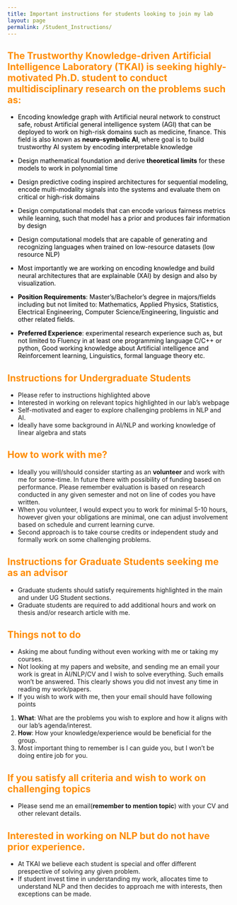 ```yaml
---
title: Important instructions for students looking to join my lab
layout: page
permalink: /Student_Instructions/
---
```

<style>
H1{color:Blue !important;}
H2{color:DarkOrange !important;}
p{color:Black !important;}
</style>
## The Trustworthy Knowledge-driven Artificial Intelligence Laboratory (TKAI)  is seeking highly-motivated Ph.D. student to conduct multidisciplinary research on the problems such as:

* Encoding knowledge graph with Artificial neural network to construct safe, robust Artificial general intelligence system (AGI) that can be deployed to work on high-risk domains such as medicine, finance. This field is also known as **neuro-symbolic AI**, where goal is to build trustworthy AI system by encoding interpretable knowledge
* Design mathematical foundation and derive **theoretical limits** for these models to work in polynomial time
* Design predictive coding inspired architectures for sequential modeling, encode multi-modality signals into the systems and evaluate them on critical or high-risk domains
* Design computational models that can encode various fairness metrics while learning, such that model has a prior and produces fair information by design
* Design computational models that are capable of generating and recognizing languages when trained on low-resource datasets (low resource NLP)
* Most importantly we are working on encoding knowledge and build neural architectures that are explainable (XAI) by design and also by visualization.

* **Position Requirements**: Master’s/Bachelor’s degree in majors/fields including but not limited to: Mathematics, Applied Physics, Statistics, Electrical Engineering, Computer Science/Engineering, linguistic and other related fields.

* **Preferred Experience**: experimental research experience such as, but not limited to Fluency in at least one programming language C/C++ or python, Good working knowledge about Artificial intelligence and Reinforcement learning, Linguistics, formal language theory etc.

## Instructions for Undergraduate Students
* Please refer to instructions highlighted above
* Interested in working on relevant topics highlighted in our lab’s webpage
* Self-motivated and eager to explore challenging problems in NLP and AI.
* Ideally have some background in AI/NLP and working knowledge of linear algebra and stats

## How to work with me?
* Ideally you will/should consider starting as an **volunteer** and work with me for some-time. In future there with possibility of funding based on performance. Please remember evaluation is based on research conducted in any given semester and not on line of codes you have written.
* When you volunteer, I would expect you to work for minimal 5-10 hours, however given your obligations are minimal, one can adjust involvement based on schedule and current learning curve. 
* Second approach is to take course credits or independent study and formally work on some challenging problems.

## Instructions for Graduate Students seeking me as an advisor
* Graduate students should satisfy requirements highlighted in the main and under UG Student sections.
* Graduate students are required to add additional hours and work on thesis and/or research article with me.

## Things not to do
* Asking me about funding without even working with me or taking my courses.
* Not looking at my papers and website, and sending me an email your work is great in AI/NLP/CV and I wish to solve everything. Such emails won’t be answered. This clearly shows you did not invest any time in reading my work/papers.
* If you wish to work with me, then your email should have following points
 1. **What**: What are the problems you wish to explore and how it aligns with our lab’s agenda/interest.
 2. **How**: How your knowledge/experience would be beneficial for the group. 
 3. Most important thing to remember is I can guide you, but I won’t be doing entire job for you. 

## If you satisfy all criteria and wish to work on challenging topics

* Please send me an email(**remember to mention topic**) with your CV and other relevant details.

## Interested in working on NLP but do not have prior experience.
* At TKAI we believe each student is special and offer different prespective of solving any given problem.
* If student invest time in understanding my work, allocates time to understand NLP and then decides to approach me with interests, then exceptions can be made.
     




<!--If you are an undergraduate student interested in working with us, you must meet the following requirements:

Able to work at least 5-10 hours a week

Self-motivation and an interest in researching reasoning

Willingness to do the kind of work few others in the world are doing

An ability to tackle new and difficult problems in creative ways

Ideally: Some background (either through coursework or your own independent studies) in one of the topics we research.

Strong preference for students who have already taken: data structures and algorithms, an AI class, and a machine learning or NLP course (if you haven't yet been able to take one at USF, a good idea is to work through the Stanford NLP course online).

Students who have been working with me a few semesters and have proven themselves capable of research may be eligible for paid research positions, and the chance to be involved in research publications. I also offer for-credit options, through independent study or supervised research. If you are interested, please take a good look at our areas of research, and contact Dr. Licato with a CV or résumé that clearly shows your relevant experience, interests, and coursework.

How to participate. If you're a good fit, then there are at least two ways you can participate:

Volunteer. You can join the lab as a volunteer, in which case your obligations are minimal. But I'm also very selective about who I take on as a volunteer. If it appears that you're going to be a student who just sits silently in lab meetings and doesn't do much else, then I'm sorry, but you're not a good fit.

Course Credit. You can sign up for an independent study or supervised research credit; these are 3 credit courses offered through the CSE department (note that there are course prerequisites for these).

Things to NOT do: I often see students making the following mistakes in contacting me. Try to avoid these:

Contact me without reading this site thoroughly. I'm looking for people who can be independent researchers, and if you can't show that you're capable enough to find this website and read it (or worse, you ask me what the URL is), I won't have confidence you'll be a good researcher.

Expect me to do your work for you. I want to see that you have taken the time to read my papers, really understand what my lab is trying to do, and figure out how you can contribute. I do not have the luxury of taking on students whose hands I have to hold with every little task. I'll guide you, but I won't drag you along.

Use general platitudes. If you find yourself writing an email that says "I see you do a lot of research in AI, and I think it's interesting" and not much more, it's a huge red flag that you didn't actually take the time to understand what my lab is working on. That doesn't bode well for my confidence in your abilities. -->
